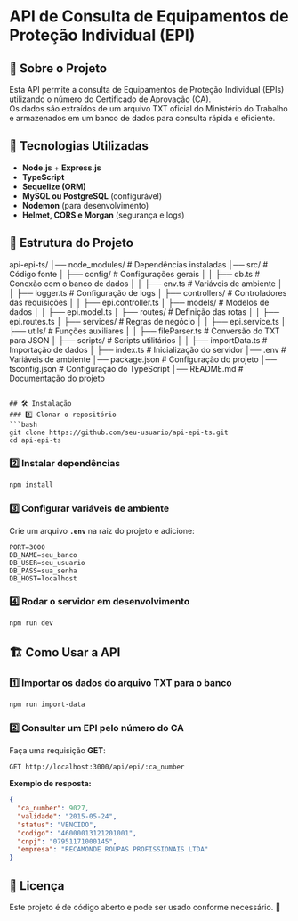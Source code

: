 # **API de Consulta de Equipamentos de Proteção Individual (EPI)**

## 📌 Sobre o Projeto
Esta API permite a consulta de Equipamentos de Proteção Individual (EPIs) utilizando o número do Certificado de Aprovação (CA).  
Os dados são extraídos de um arquivo TXT oficial do Ministério do Trabalho e armazenados em um banco de dados para consulta rápida e eficiente.

## 🚀 Tecnologias Utilizadas
- **Node.js** + **Express.js**
- **TypeScript**
- **Sequelize (ORM)**
- **MySQL ou PostgreSQL** (configurável)
- **Nodemon** (para desenvolvimento)
- **Helmet, CORS e Morgan** (segurança e logs)

## 📂 Estrutura do Projeto

api-epi-ts/
│── node_modules/         # Dependências instaladas
│── src/                  # Código fonte
│   ├── config/           # Configurações gerais
│   │   ├── db.ts         # Conexão com o banco de dados
│   │   ├── env.ts        # Variáveis de ambiente
│   │   ├── logger.ts     # Configuração de logs
│   ├── controllers/      # Controladores das requisições
│   │   ├── epi.controller.ts
│   ├── models/           # Modelos de dados
│   │   ├── epi.model.ts
│   ├── routes/           # Definição das rotas
│   │   ├── epi.routes.ts
│   ├── services/         # Regras de negócio
│   │   ├── epi.service.ts
│   ├── utils/            # Funções auxiliares
│   │   ├── fileParser.ts # Conversão do TXT para JSON
│   ├── scripts/          # Scripts utilitários
│   │   ├── importData.ts # Importação de dados
│   ├── index.ts          # Inicialização do servidor
│── .env                  # Variáveis de ambiente
│── package.json          # Configuração do projeto
│── tsconfig.json         # Configuração do TypeScript
│── README.md             # Documentação do projeto
```

## 🛠️ Instalação
### 1️⃣ Clonar o repositório
```bash
git clone https://github.com/seu-usuario/api-epi-ts.git
cd api-epi-ts
```
### 2️⃣ Instalar dependências
```bash
npm install
```
### 3️⃣ Configurar variáveis de ambiente
Crie um arquivo **`.env`** na raiz do projeto e adicione:
```
PORT=3000
DB_NAME=seu_banco
DB_USER=seu_usuario
DB_PASS=sua_senha
DB_HOST=localhost
```
### 4️⃣ Rodar o servidor em desenvolvimento
```bash
npm run dev
```
## 🏗️ Como Usar a API
### 1️⃣ Importar os dados do arquivo TXT para o banco
```bash
npm run import-data
```
### 2️⃣ Consultar um EPI pelo número do CA
Faça uma requisição **GET**:
```
GET http://localhost:3000/api/epi/:ca_number
```
**Exemplo de resposta:**
```json
{
  "ca_number": 9027,
  "validade": "2015-05-24",
  "status": "VENCIDO",
  "codigo": "46000013121201001",
  "cnpj": "07951171000145",
  "empresa": "RECAMONDE ROUPAS PROFISSIONAIS LTDA"
}
```

## 📜 Licença
Este projeto é de código aberto e pode ser usado conforme necessário. 🚀

